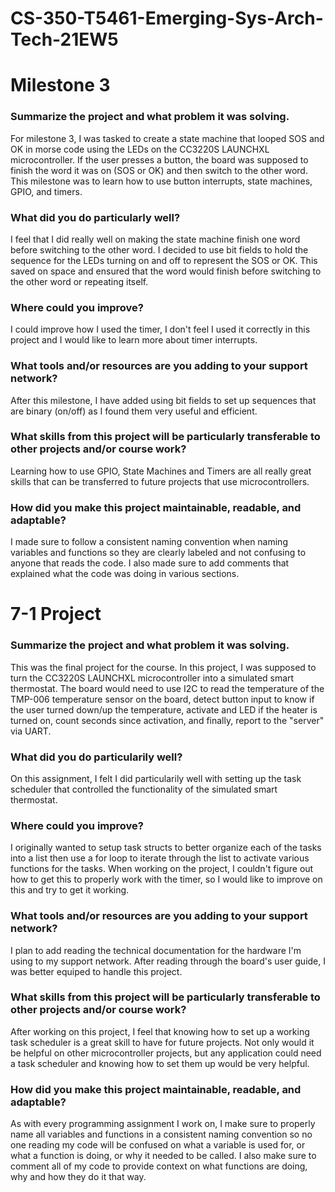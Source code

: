# CS-350-T5461-Emerging-Sys-Arch-Tech-21EW5

# Milestone 3

### Summarize the project and what problem it was solving.

For milestone 3, I was tasked to create a state machine that looped SOS and OK in morse code using the LEDs on the CC3220S LAUNCHXL microcontroller. If the user presses a button, the board was supposed to finish the word it was on (SOS or OK) and then switch to the other word. This milestone was to learn how to use button interrupts, state machines, GPIO, and timers. 

### What did you do particularly well?

I feel that I did really well on making the state machine finish one word before switching to the other word. I decided to use bit fields to hold the sequence for the LEDs turning on and off to represent the SOS or OK. This saved on space and ensured that the word would finish before switching to the other word or repeating itself. 

### Where could you improve?

I could improve how I used the timer, I don't feel I used it correctly in this project and I would like to learn more about timer interrupts.

### What tools and/or resources are you adding to your support network?

After this milestone, I have added using bit fields to set up sequences that are binary (on/off) as I found them very useful and efficient. 

### What skills from this project will be particularly transferable to other projects and/or course work?

Learning how to use GPIO, State Machines and Timers are all really great skills that can be transferred to future projects that use microcontrollers.

### How did you make this project maintainable, readable, and adaptable?

I made sure to follow a consistent naming convention when naming variables and functions so they are clearly labeled and not confusing to anyone that reads the code. I also made sure to add comments that explained what the code was doing in various sections.

# 7-1 Project

### Summarize the project and what problem it was solving.

This was the final project for the course. In this project, I was supposed to turn the CC3220S LAUNCHXL microcontroller into a simulated smart thermostat. The board would need to use I2C to read the temperature of the TMP-006 temperature sensor on the board, detect button input to know if the user turned down/up the temperature, activate and LED if the heater is turned on, count seconds since activation, and finally, report to the "server" via UART.

### What did you do particularily well?

On this assignment, I felt I did particularily well with setting up the task scheduler that controlled the functionality of the simulated smart thermostat. 

### Where could you improve?

I originally wanted to setup task structs to better organize each of the tasks into a list then use a for loop to iterate through the list to activate various functions for the tasks. When working on the project, I couldn't figure out how to get this to properly work with the timer, so I would like to improve on this and try to get it working.

### What tools and/or resources are you adding to your support network?

I plan to add reading the technical documentation for the hardware I'm using to my support network. After reading through the board's user guide, I was better equiped to handle this project.

### What skills from this project will be particularly transferable to other projects and/or course work?

After working on this project, I feel that knowing how to set up a working task scheduler is a great skill to have for future projects. Not only would it be helpful on other microcontroller projects, but any application could need a task scheduler and knowing how to set them up would be very helpful. 

### How did you make this project maintainable, readable, and adaptable?

As with every programming assignment I work on, I make sure to properly name all variables and functions in a consistent naming convention so no one reading my code will be confused on what a variable is used for, or what a function is doing, or why it needed to be called. I also make sure to comment all of my code to provide context on what functions are doing, why and how they do it that way.
